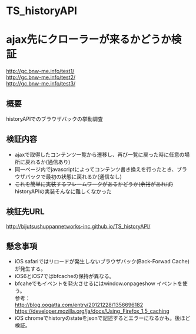 TS_historyAPI
=============
# ajax先にクローラーが来るかどうか検証

http://gc.bnw-me.info/test1/  
http://gc.bnw-me.info/test2/  
http://gc.bnw-me.info/test3/


## 概要
historyAPIでのブラウザバックの挙動調査

## 検証内容
- ajaxで取得したコンテンツ一覧から遷移し、再び一覧に戻った時に任意の場所に戻れるか(通信あり)
- 同一ページ内でjavascriptによってコンテンツ書き換えを行ったとき、ブラウザバックで最初の状態に戻れるか(通信なし)
- ~~これを簡単に実装するフレームワークがあるかどうか(余裕があれば)~~ historyAPIの実装そんなに難しくなかった
 
## 検証先URL
http://bijutsushuppannetworks-inc.github.io/TS_historyAPI/

## 懸念事項
- iOS safariではリロードが発生しないブラウザバック(Back-Forwad Cache)が発生する。
- iOS6とiOS7ではbfcacheの保持が異なる。
- bfcaheでもイベントを発火させるにはwindow.onpageshow イベントを使う。  
参考：  
http://blog.oogatta.com/entry/20121228/1356696182  
https://developer.mozilla.org/ja/docs/Using_Firefox_1.5_caching
- iOS chromeでhistoryのstateをjsonで記述するとエラーになるかも。後ほど検証。

